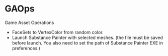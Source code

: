 # GAOps

Game Asset Operations

- FaceSets to VertexColor from random color.
- Launch Substance Painter with selected meshes. (the file must be saved before launch. You also need to set the path of Substance Painter EXE in preferences.)
